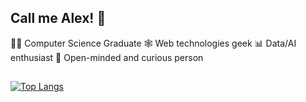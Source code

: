 
## Call me Alex! :wave:

👨‍🎓 Computer Science Graduate
🕸 Web technologies geek
📊 Data/AI enthusiast
📖 Open-minded and curious person
## 
[![Top Langs](https://github-readme-stats.vercel.app/api/top-langs/?username=baleksas&theme=radical&langs_count=5&show_icons=true)](https://github.com/baleksas/github-readme-stats)
